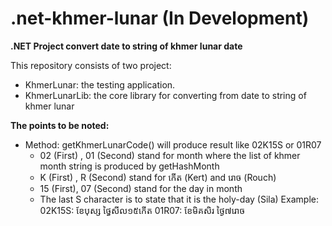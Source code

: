 # .net-khmer-lunar (In Development)
**.NET Project convert date to string of khmer lunar date**

This repository consists of two project:
 + KhmerLunar: the testing application.
 + KhmerLunarLib: the core library for converting from date to string of khmer lunar
 
**The points to be noted:**
 + Method: getKhmerLunarCode() will produce result like 02K15S or 01R07
      - 02 (First) , 01 (Second) stand for month where the list of khmer month string is produced by getHashMonth
      - K (First) , R (Second) stand for កើត (Kert) and រោច (Rouch)
      - 15 (First), 07 (Second) stand for the day in month
      - The last S character is to state that it is the holy-day (Sila)
Example: 02K15S: ខែបុស្ស ថ្ធៃសីល១៥កើត 01R07: ខែមិគសិរ ថ្ងៃ៧រោច
